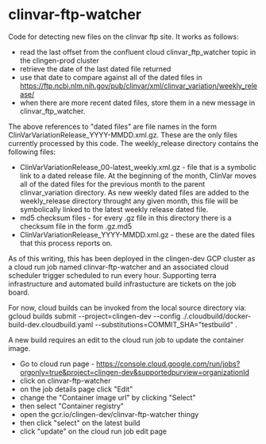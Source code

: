 # clinvar-ftp-watcher
Code for detecting new files on the clinvar ftp site. It works as follows:
- read the last offset from the confluent cloud clinvar_ftp_watcher topic in the clingen-prod cluster
- retrieve the date of the last dated file returned
- use that date to compare against all of the dated files in https://ftp.ncbi.nlm.nih.gov/pub/clinvar/xml/clinvar_variation/weekly_release/
- when there are more recent dated files, store them in a new message in clinvar_ftp_watcher.

The above references to "dated files" are file names in the form ClinVarVariationRelease_YYYY-MMDD.xml.gz. These are the only files currently processed by this code. The weekly_release directory contains the following files:
- ClinVarVariationRelease_00-latest_weekly.xml.gz - file that is a symbolic link to a dated release file. At the beginning of the month, ClinVar moves all of the dated files for the previous month to the parent clinvar_variation directory. As new weekly dated files are added to the weekly_release directory throught any given month, this file will be symbolically linked to the latest weekly release dated file.
- md5 checksum files - for every .gz file in this directory there is a checksum file in the form .gz.md5
- ClinVarVariationRelease_YYYY-MMDD.xml.gz - these are the dated files that this process reports on.

As of this writing, this has been deployed in the clingen-dev GCP cluster as a cloud run job named clinvar-ftp-watcher and an associated cloud scheduler trigger scheduled to run every hour. Supporting terra infrastructure and automated build infrastucture are tickets on the job board.

For now, cloud builds can be invoked from the local source directory via:
gcloud builds submit --project=clingen-dev --config ./.cloudbuild/docker-build-dev.cloudbuild.yaml --substitutions=COMMIT_SHA="testbuild" .

A new build requires an edit to the cloud run job to update the container image.
- Go to cloud run page - https://console.cloud.google.com/run/jobs?orgonly=true&project=clingen-dev&supportedpurview=organizationId
- click on clinvar-ftp-watcher
- on the job details page click "Edit"
- change the "Container image url" by clicking "Select"
- then select "Container registry"
- open the gcr.io/clingen-dev/clinvar-ftp-watcher thingy
- then click "select" on the latest build
- click "update" on the cloud run job edit page


